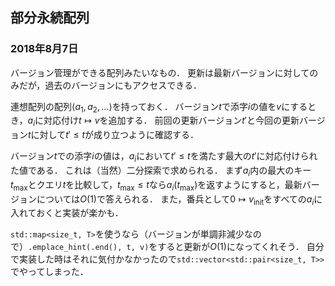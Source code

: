 ## 部分永続配列
### 2018年8月7日

バージョン管理ができる配列みたいなもの．
更新は最新バージョンに対してのみだが，過去のバージョンにもアクセスできる．

連想配列の配列$\langle a_1, a_2, \dots\rangle$を持っておく．
バージョン$t$で添字$i$の値を$v$にするとき，$a_i$に対応付け$t\mapsto v$を追加する．
前回の更新バージョン$t'$と今回の更新バージョン$t$に対して$t'\le t$が成り立つように確認する．

バージョン$t$での添字$i$の値は，$a_i$において$t'\le t$を満たす最大の$t'$に対応付けられた値である．
これは（当然）二分探索で求められる．
まず$a_i$内の最大のキー$t_\mathrm{max}$とクエリ$t$を比較して，$t_\mathrm{max}\le t$なら$a_i(t_\mathrm{max})$を返すようにすると，最新バージョンについては$O(1)$で答えられる．
また，番兵として$0\mapsto v_\mathrm{init}$をすべての$a_i$に入れておくと実装が楽かも．

`std::map<size_t, T>`を使うなら（バージョンが単調非減少なので）`.emplace_hint(.end(), t, v)`をすると更新が$O(1)$になってくれそう．
自分で実装した時はそれに気付かなかったので`std::vector<std::pair<size_t, T>>`でやってしまった．